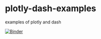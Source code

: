# plotly-dash-examples

examples of plotly and dash

[![Binder](https://mybinder.org/badge_logo.svg)](https://mybinder.org/v2/gh/TheIvanP/plotly-dash-examples-pub/HEAD?urlpath=https%3A%2F%2Fgithub.com%2FTheIvanP%2Fplotly-dash-examples-pub%2Fblob%2Fmain%2F01_plotly_examples.ipynb)
